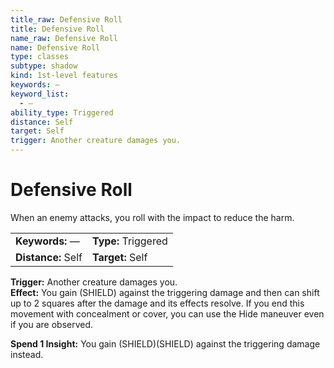 ```yaml
---
title_raw: Defensive Roll
title: Defensive Roll
name_raw: Defensive Roll
name: Defensive Roll
type: classes
subtype: shadow
kind: 1st-level features
keywords: —
keyword_list:
  - —
ability_type: Triggered
distance: Self
target: Self
trigger: Another creature damages you.
---
```


# Defensive Roll

When an enemy attacks, you roll with the impact to reduce the harm.

|                    |                     |
| :----------------- | :------------------ |
| **Keywords:** —    | **Type:** Triggered |
| **Distance:** Self | **Target:** Self    |

**Trigger:** Another creature damages you.\
**Effect:** You gain (SHIELD) against the triggering damage and then can shift up to 2 squares after the damage and its effects resolve. If you end this movement with concealment or cover, you can use the Hide maneuver even if you are observed.

**Spend 1 Insight:** You gain (SHIELD)(SHIELD) against the triggering damage instead.
